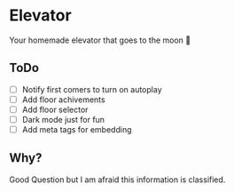 # Elevator
Your homemade elevator that goes to the moon 🚀

## ToDo
- [ ] Notify first comers to turn on autoplay
- [ ] Add floor achivements 
- [ ] Add floor selector
- [ ] Dark mode just for fun
- [ ] Add meta tags for embedding

## Why?
Good Question but I am afraid this information is classified.
